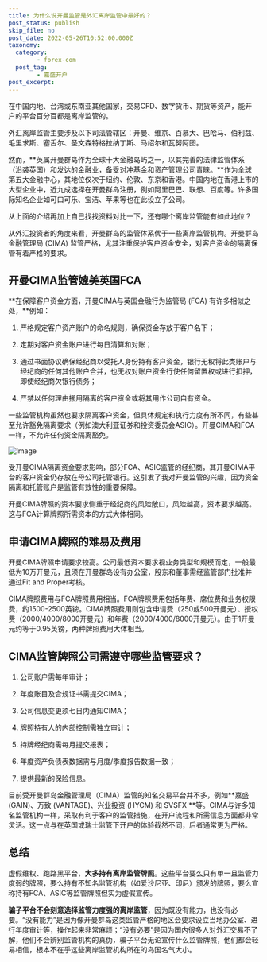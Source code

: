 ```yaml
---
title: 为什么说开曼监管是外汇离岸监管中最好的？
post_status: publish
skip_file: no
post_date: 2022-05-26T10:52:00.000Z
taxonomy:
  category:
        - forex-com
  post_tag:
        - 嘉盛开户
post_excerpt: 
---
```

在中国内地、台湾或东南亚其他国家，交易CFD、数字货币、期货等资产，能开户的平台百分百都是离岸监管的。

外汇离岸监管主要涉及以下司法管辖区：开曼、维京、百慕大、巴哈马、伯利兹、毛里求斯、塞舌尔、圣文森特格拉纳丁斯、马绍尔和瓦努阿图。

然而，**英属开曼群岛作为全球十大金融岛屿之一，以其完善的法律监管体系（沿袭英国）和发达的金融业，备受对冲基金和资产管理公司青睐。**作为全球第五大金融中心，其地位仅次于纽约、伦敦、东京和香港。中国内地在香港上市的大型企业中，近九成选择在开曼群岛注册，例如阿里巴巴、联想、百度等。许多国际知名企业如可口可乐、宝洁、苹果等也在此设立子公司。

从上面的介绍再加上自己找找资料对比一下，还有哪个离岸监管能有如此地位？

从外汇投资者的角度来看，开曼群岛的监管体系优于一些离岸监管机构。开曼群岛金融管理局 (CIMA) 监管严格，尤其注重保护客户资金安全，对客户资金的隔离保管有着严格的要求。

## 开曼CIMA监管媲美英国FCA

**在保障客户资金方面，开曼CIMA与英国金融行为监管局 (FCA) 有许多相似之处，**例如：

1. 严格规定客户资产账户的命名规则，确保资金存放于客户名下；

1. 定期对客户资金账户进行每日清算和对账；

1. 通过书面协议确保经纪商以受托人身份持有客户资金，银行无权将此类账户与经纪商的任何其他账户合并，也无权对账户资金行使任何留置权或进行扣押，即使经纪商欠银行债务；

1. 严禁以任何理由挪用隔离的客户资金或将其用作公司自有资金。

一些监管机构虽然也要求隔离客户资金，但具体规定和执行力度有所不同，有些甚至允许豁免隔离要求（例如澳大利亚证券和投资委员会ASIC）。开曼CIMA和FCA一样，不允许任何资金隔离豁免。

![Image](https://prod-files-secure.s3.us-west-2.amazonaws.com/39ed1227-6d7d-4570-be36-9ccd4a2c4241/bd849744-3fcb-4a37-8312-357962c8f065/image.png?X-Amz-Algorithm=AWS4-HMAC-SHA256&X-Amz-Content-Sha256=UNSIGNED-PAYLOAD&X-Amz-Credential=ASIAZI2LB466XAQRNVPB%2F20250924%2Fus-west-2%2Fs3%2Faws4_request&X-Amz-Date=20250924T101351Z&X-Amz-Expires=3600&X-Amz-Security-Token=IQoJb3JpZ2luX2VjENL%2F%2F%2F%2F%2F%2F%2F%2F%2F%2FwEaCXVzLXdlc3QtMiJGMEQCIAUaxYG2uxpDOPVu71MRdELJOnTfwbUA%2FwmCObCfeKkcAiBbr4HFpJxF%2F84pm1Ko%2BosMiyyPVasVJ9TfCsia6quGJir%2FAwhbEAAaDDYzNzQyMzE4MzgwNSIMyxyMSf1WFq%2F%2F82Q0KtwDw2v2sPeqcwXS7OVRVA1tDpj2fb%2BbKrzzXqKexYnewdcUYVMNVLJhwzxAu1D3R5m9PE1HBFzM2sBuyVWoE8mbcRPGMFI6N1u0Haej4H39TevzpCspikSfdHAUHOPCLV6V%2FE%2BPMiSZ9%2Fu6zTuW6LvafRjUtk2mS2FySnn%2FcdwwW8bJQaYzWbsDF%2F52UYhvfiXkzBvg5QxKKhV6rgSIN9b0lwwIaB5GFvDVIdkblP3sZ7FaInuLQC0v%2BeGw9fDmeQhaeCrRcFw8lIicLOUonA923BGh9E5AN7i7u3t8viIx0yhgY5u%2F3Nw38lnNKv%2BYl7Mh%2FayLeP6i8qScH0SUdtjwPy36ZbAYCoT0TfEpP69jI1NBWjsEiIdA3k%2FyhXXorwKsCI7M25vudtR71l%2BgAed%2BaqeGx0LG8neKPcrJfOsRv3WpNtlCczKCkgxC3y%2BqNWKUlO8TfM8F5N3%2FBje0BRN33iQTIEVHnxKDh6XOnLXyk6Gkt53Nm0sVlVPc5azhZfGNnEGbgJydbvRa51UFIjwO8tCEV6aF3pvd%2FAlBBkwjMndQbj0mLA9%2FvKOqvj%2B0%2FKE%2BaYX3XVPb7HBzdwL%2BEJMPJ%2FZnh%2FGzh3X%2Fp1vpA3pcZEESqKdWy13OS8Pxqz8wtfnOxgY6pgHfyOD8kM0B7rxnesa5ihDh83rsh2L4l2RyzRqJf3veve0kHy3KUFH2hPl9Sq343uDuyEh%2ByVGdqu%2F75LyDn7%2F1mcDQhhoV%2Fhhms%2FfrOUc%2BfBqd5dmyVZTQOX41jOyBJ%2BYSoPq4lcEAtwuxySqvPib2IuRZ%2B8rT%2BEDjJHEfanO20dEXSw6z%2BWva%2FGdueTt2KiFqaJFwrcxXXA6Bojj%2B4Wo6MglQsvy2&X-Amz-Signature=982ea91febb33c167b8dfa9cbaf9d0b594c3af4febd085276ac4df681be35d6f&X-Amz-SignedHeaders=host&x-amz-checksum-mode=ENABLED&x-id=GetObject)

受开曼CIMA隔离资金要求影响，部分FCA、ASIC监管的经纪商，其开曼CIMA平台的客户资金仍存放在母公司托管银行。这引发了我对开曼监管的兴趣，因为资金隔离和托管账户是监管有效性的重要保障。

开曼CIMA牌照的资本要求侧重于经纪商的风险敞口，风险越高，资本要求越高。这与FCA计算牌照所需资本的方式大体相同。

## **申请CIMA牌照的难易及费用**

开曼CIMA牌照申请要求较高。公司最低资本要求视业务类型和规模而定，一般最低为10万开曼元，且须在开曼群岛设有办公室，股东和董事需经监管部门批准并通过Fit and Proper考核。

CIMA牌照费用与FCA牌照费用相当。FCA牌照费用包括年费、席位费和业务权限费，约1500-2500英镑。CIMA牌照费用则包含申请费（250或500开曼元）、授权费（2000/4000/8000开曼元）和年费（2000/4000/8000开曼元）。由于1开曼元约等于0.95英镑，两种牌照费用大体相当。

## CIMA监管牌照公司需遵守哪些监管要求？

1. 公司账户需每年审计；

1. 年度账目及合规证书需提交CIMA；

1. 公司信息变更须七日内通知CIMA；

1. 牌照持有人的内部控制需独立审计；

1. 持牌经纪商需每月提交报表；

1. 年度资产负债表数据需与月度/季度报告数据一致；

1. 提供最新的保险信息。

目前受开曼群岛金融管理局（CIMA）监管的知名交易平台并不多，例如**嘉盛 (GAIN)、万致 (VANTAGE)、兴业投资 (HYCM) 和 SVSFX **等。CIMA与许多知名监管机构一样，采取有利于客户的监管措施，在开户流程和所需信息方面都非常灵活。这一点与在英国或瑞士监管下开户的体验截然不同，后者通常更为严格。

## 总结

虚假维权、跑路黑平台，**大多持有离岸监管牌照**。这些平台要么只有单一且监管力度弱的牌照，要么持有不知名监管机构（如爱沙尼亚、印尼）颁发的牌照，要么宣称持有FCA、ASIC等监管牌照但实为虚假宣传。

**骗子平台不会刻意选择监管力度强的离岸监管**，因为既没有能力，也没有必要。“没有能力”是因为像开曼群岛这类监管严格的地区会要求设立当地办公室、进行年度审计等，操作起来非常麻烦；“没有必要”是因为国内很多人对外汇交易不了解，他们不会辨别监管机构的真伪，骗子平台无论宣传什么监管牌照，他们都会轻易相信，根本不在乎这些离岸监管机构所在的岛国名气大小。